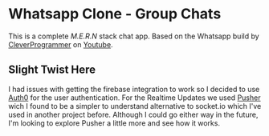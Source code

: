 # Whatsapp Clone - Group Chats

 This is a complete *M.E.R.N* stack chat app. 
 Based on the Whatsapp build by [CleverProgrammer](https://github.com/CleverProgrammers) on [Youtube](https://www.youtube.com/watch?v=gzdQDxzW2Tw&t=11312s).

 ## Slight Twist Here

 I had issues with getting the firebase integration to work so I decided to use [Auth0](https://auth0.com/) for the user authentication.
 For the Realtime Updates we used [Pusher](https://pusher.com/) wich I found to be a simpler to understand alternative to socket.io which I've used in another project before. Although I could go either way in the future, I'm looking to explore Pusher a little more and see how it works.

 
